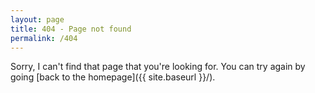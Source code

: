 ```yaml
---
layout: page
title: 404 - Page not found
permalink: /404
---
```


Sorry, I can't find that page that you're looking for. You can try again by going [back to the homepage]({{ site.baseurl }}/).

